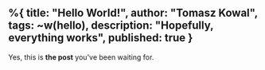 %{
  title: "Hello World!",
  author: "Tomasz Kowal",
  tags: ~w(hello),
  description: "Hopefully, everything works",
  published: true
}
---
Yes, this is **the post** you've been waiting for.
